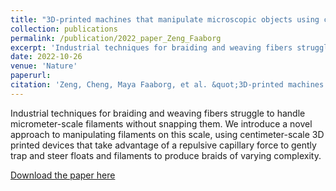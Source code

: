 ```yaml
---
title: "3D-printed machines that manipulate microscopic objects using capillary forces"
collection: publications
permalink: /publication/2022_paper_Zeng_Faaborg
excerpt: 'Industrial techniques for braiding and weaving fibers struggle to handle micrometer-scale filaments without snapping them. We introduce a novel approach to manipulating filaments on this scale, using centimeter-scale 3D printed devices that take advantage of a repulsive capillary force to gently trap and steer floats and filaments to produce braids of varying complexity.'
date: 2022-10-26
venue: 'Nature'
paperurl: 
citation: 'Zeng, Cheng, Maya Faaborg, et al. &quot;3D-printed machines that manipulate microscopic objects using capillary forces&quot;, <i>Nature</i> 611 (2022): 68–73, doi: https://doi.org/10.1038/s41586-022-05234-7'
---
```

Industrial techniques for braiding and weaving fibers struggle to handle micrometer-scale filaments without snapping them. We introduce a novel approach to manipulating filaments on this scale, using centimeter-scale 3D printed devices that take advantage of a repulsive capillary force to gently trap and steer floats and filaments to produce braids of varying complexity.

[Download the paper here](http://kahartig.github.io/files/Zeng2022_Nature.pdf)
